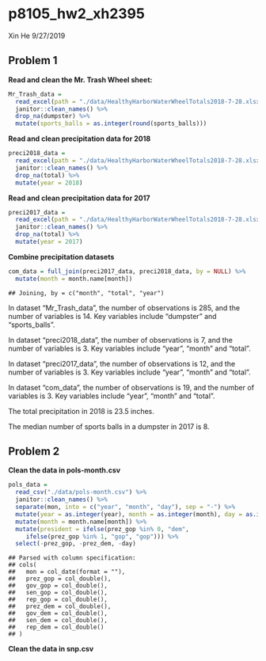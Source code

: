 p8105\_hw2\_xh2395
================
Xin He
9/27/2019

## Problem 1

**Read and clean the Mr. Trash Wheel sheet:**

``` r
Mr_Trash_data = 
  read_excel(path = "./data/HealthyHarborWaterWheelTotals2018-7-28.xlsx", sheet = "Mr. Trash Wheel", range = cell_cols("A:N")) %>% 
  janitor::clean_names() %>%
  drop_na(dumpster) %>% 
  mutate(sports_balls = as.integer(round(sports_balls)))
```

**Read and clean precipitation data for 2018**

``` r
preci2018_data = 
  read_excel(path = "./data/HealthyHarborWaterWheelTotals2018-7-28.xlsx", sheet = "2018 Precipitation", range = "A2:B14") %>% 
  janitor::clean_names() %>%
  drop_na(total) %>% 
  mutate(year = 2018)
```

**Read and clean precipitation data for 2017**

``` r
preci2017_data = 
  read_excel(path = "./data/HealthyHarborWaterWheelTotals2018-7-28.xlsx", sheet = "2017 Precipitation", range = "A2:B14") %>% 
  janitor::clean_names() %>%
  drop_na(total) %>% 
  mutate(year = 2017)
```

**Combine precipitation datasets**

``` r
com_data = full_join(preci2017_data, preci2018_data, by = NULL) %>% 
  mutate(month = month.name[month])
```

    ## Joining, by = c("month", "total", "year")

In dataset “Mr\_Trash\_data”, the number of observations is 285, and the
number of variables is 14. Key variables include “dumpster” and
“sports\_balls”.

In dataset “preci2018\_data”, the number of observations is 7, and the
number of variables is 3. Key variables include “year”, “month” and
“total”.

In dataset “preci2017\_data”, the number of observations is 12, and the
number of variables is 3. Key variables include “year”, “month” and
“total”.

In dataset “com\_data”, the number of observations is 19, and the number
of variables is 3. Key variables include “year”, “month” and “total”.

The total precipitation in 2018 is 23.5 inches.

The median number of sports balls in a dumpster in 2017 is 8.

## Problem 2

**Clean the data in pols-month.csv**

``` r
pols_data = 
  read_csv("./data/pols-month.csv") %>% 
  janitor::clean_names() %>%
  separate(mon, into = c("year", "month", "day"), sep = "-") %>% 
  mutate(year = as.integer(year), month = as.integer(month), day = as.integer(day)) %>% 
  mutate(month = month.name[month]) %>% 
  mutate(president = ifelse(prez_gop %in% 0, "dem",
     ifelse(prez_gop %in% 1, "gop", "gop"))) %>% 
  select(-prez_gop, -prez_dem, -day)
```

    ## Parsed with column specification:
    ## cols(
    ##   mon = col_date(format = ""),
    ##   prez_gop = col_double(),
    ##   gov_gop = col_double(),
    ##   sen_gop = col_double(),
    ##   rep_gop = col_double(),
    ##   prez_dem = col_double(),
    ##   gov_dem = col_double(),
    ##   sen_dem = col_double(),
    ##   rep_dem = col_double()
    ## )

**Clean the data in snp.csv**
